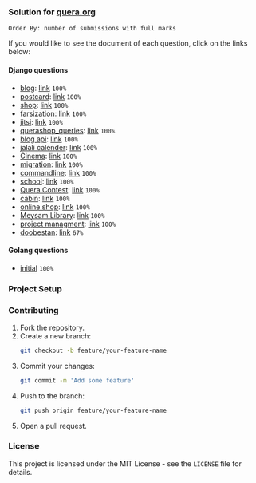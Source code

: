 ### Solution for [quera.org](https://quera.org/)

```
Order By: number of submissions with full marks
```

If you would like to see the document of each question, click on the links below:

#### Django questions

- [blog](Django/blog): [link](https://quera.org/problemset/14742) `100%`
- [postcard](Django/postcard): [link](https://quera.org/problemset/21210) `100%`
- [shop](Django/shop): [link](https://quera.org/problemset/21211) `100%`
- [farsization](Django/farsization): [link](https://quera.org/problemset/16399) `100%`
- [jitsi](Django/jitsi): [link](https://quera.org/problemset/76281) `100%`
- [querashop_queries](Django/querashop_queries): [link](https://quera.org/problemset/190990) `100%`
- [blog api](Django/blog%20api): [link](https://quera.org/problemset/21212) `100%`
- [jalali calender](Django/jalali%20calender): [link](https://quera.org/problemset/129725) `100%`
- [Cinema](Django/Cinema): [link](https://quera.org/problemset/16400) `100%`
- [migration](Django/migration): [link](https://quera.org/problemset/129727) `100%`
- [commandline](Django/commandline): [link](https://quera.org/problemset/102249) `100%`
- [school](Django/school): [link](https://quera.org/problemset/190989) `100%`
- [Quera Contest](Django/Quera%20Contest): [link](https://quera.org/problemset/102251) `100%`
- [cabin](Django/cabin): [link](https://quera.org/problemset/16401) `100%`
- [online shop](Django/online%20shop%201): [link](https://quera.org/problemset/14744) `100%`
- [Meysam Library](Django/Meysam%20Library): [link](https://quera.org/problemset/33475) `100%`
- [project managment](Django/project%20managment): [link](https://quera.org/problemset/16401) `100%`
- [doobestan](Django/doobestan): [link](https://quera.org/problemset/76282) `67%`
#### Golang questions

- [initial](https://quera.org/problemset/126106/) `100%`

### Project Setup

### Contributing

1. Fork the repository.
2. Create a new branch:
    ```sh
    git checkout -b feature/your-feature-name
    ```
3. Commit your changes:
    ```sh
    git commit -m 'Add some feature'
    ```
4. Push to the branch:
    ```sh
    git push origin feature/your-feature-name
    ```
5. Open a pull request.

### License

This project is licensed under the MIT License - see the `LICENSE` file for details.